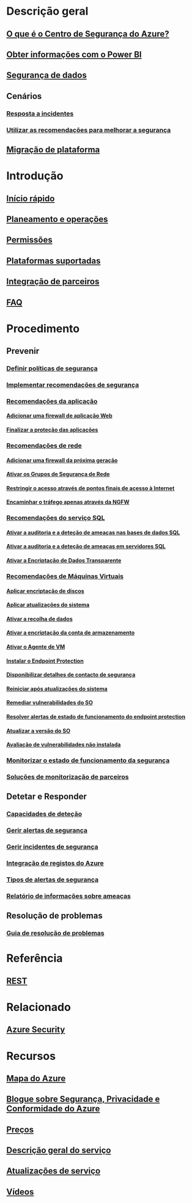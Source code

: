 # Descrição geral
## [O que é o Centro de Segurança do Azure?](security-center-intro.md)
## [Obter informações com o Power BI](security-center-powerbi.md)
## [Segurança de dados](security-center-data-security.md)
## Cenários
### [Resposta a incidentes](security-center-incident-response.md)
### [Utilizar as recomendações para melhorar a segurança](security-center-using-recommendations.md)
## [Migração de plataforma](security-center-platform-migration.md)

# Introdução
## [Início rápido](security-center-get-started.md)
## [Planeamento e operações](security-center-planning-and-operations-guide.md)
## [Permissões](security-center-permissions.md)
## [Plataformas suportadas](security-center-os-coverage.md)
## [Integração de parceiros](security-center-partner-integration.md)
## [FAQ](security-center-faq.md)

# Procedimento

## Prevenir
### [Definir políticas de segurança](security-center-policies.md)
### [Implementar recomendações de segurança](security-center-recommendations.md)

### [Recomendações da aplicação](security-center-application-recommendations.md)
#### [Adicionar uma firewall de aplicação Web](security-center-add-web-application-firewall.md)
#### [Finalizar a proteção das aplicações](security-center-add-web-application-firewall.md#finalize-application-protection)

### [Recomendações de rede](security-center-network-recommendations.md)
#### [Adicionar uma firewall da próxima geração](security-center-add-next-generation-firewall.md)
#### [Ativar os Grupos de Segurança de Rede](security-center-enable-network-security-groups.md)
#### [Restringir o acesso através de pontos finais de acesso à Internet](security-center-restrict-access-through-internet-facing-endpoints.md)
#### [Encaminhar o tráfego apenas através da NGFW](security-center-add-next-generation-firewall.md#route-traffic-through-ngfw-only)

### [Recomendações do serviço SQL](security-center-sql-service-recommendations.md)
#### [Ativar a auditoria e a deteção de ameaças nas bases de dados SQL](security-center-enable-auditing-on-sql-databases.md)
#### [Ativar a auditoria e a deteção de ameaças em servidores SQL](security-center-enable-auditing-on-sql-servers.md)
#### [Ativar a Encriptação de Dados Transparente](security-center-enable-transparent-data-encryption.md)

### [Recomendações de Máquinas Virtuais](security-center-virtual-machine-recommendations.md)
#### [Aplicar encriptação de discos](security-center-apply-disk-encryption.md)
#### [Aplicar atualizações do sistema](security-center-apply-system-updates.md)
#### [Ativar a recolha de dados](security-center-enable-data-collection.md)
#### [Ativar a encriptação da conta de armazenamento](security-center-enable-encryption-for-storage-account.md)
#### [Ativar o Agente de VM](security-center-enable-vm-agent.md)
#### [Instalar o Endpoint Protection](security-center-install-endpoint-protection.md)
#### [Disponibilizar detalhes de contacto de segurança](security-center-provide-security-contact-details.md)
#### [Reiniciar após atualizações do sistema](security-center-apply-system-updates.md#reboot-after-system-updates)
#### [Remediar vulnerabilidades do SO](security-center-remediate-os-vulnerabilities.md)
#### [Resolver alertas de estado de funcionamento do endpoint protection](security-center-resolve-endpoint-protection-health-alerts.md)
#### [Atualizar a versão do SO](security-center-update-os-version.md)
#### [Avaliação de vulnerabilidades não instalada](security-center-vulnerability-assessment-recommendations.md)

### [Monitorizar o estado de funcionamento da segurança](security-center-monitoring.md)
### [Soluções de monitorização de parceiros](security-center-partner-solutions.md)

## Detetar e Responder
### [Capacidades de deteção](security-center-detection-capabilities.md)
### [Gerir alertas de segurança](security-center-managing-and-responding-alerts.md)
### [Gerir incidentes de segurança](security-center-incident.md)
### [Integração de registos do Azure](security-center-integrating-alerts-with-log-integration.md)
### [Tipos de alertas de segurança](security-center-alerts-type.md)
### [Relatório de informações sobre ameaças](security-center-threat-report.md)

## Resolução de problemas
### [Guia de resolução de problemas](security-center-troubleshooting-guide.md)

# Referência
## [REST](https://msdn.microsoft.com/en-US/library/mt704034(Azure.100).aspx)

# Relacionado
## [Azure Security](/azure/security/)

# Recursos
## [Mapa do Azure](https://azure.microsoft.com/roadmap/)
## [Blogue sobre Segurança, Privacidade e Conformidade do Azure](http://blogs.msdn.com/b/azuresecurity/)
## [Preços](security-center-pricing.md)
## [Descrição geral do serviço](https://azure.microsoft.com/services/security-center/)
## [Atualizações de serviço](https://azure.microsoft.com/updates/?product=security-center)
## [Vídeos](https://azure.microsoft.com/documentation/videos/index/?services=security-center)
